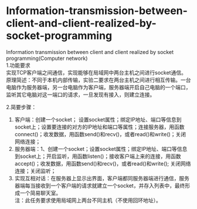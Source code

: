 # Information-transmission-between-client-and-client-realized-by-socket-programming
Information transmission between client and client realized by socket programming(Computer network)  
1.功能要求  
实现TCP客户端之间通信，实现能够在局域网中两台主机之间进行socket通信。  
原理简述：不同于本机内部传输，实验二要求在两台主机之间进行相互传输。一台电脑作为服务器端，另一台电脑作为客户端，服务器端开启自己电脑的一个端口，监听其它电脑对这一端口的请求，一旦发现有接入，则建立连接。  
  
2.简要步骤：  
1. 客户端：创建一个socket； 设置socket属性；绑定IP地址、端口等信息到socket上；设置要连接的对方的IP地址和端口等属性；连接服务器，用函数connect()；收发数据，用函数send()和recv()，或者read()和write()；关闭网络连接；  
2. 服务器端：1、创建一个socket；设置socket属性；绑定IP地址、端口等信息到socket上；开启监听，用函数listen()；接收客户端上来的连接，用函数accept()；收发数据，用函数send()和recv()，或者read()和write(); 关闭网络连接；关闭监听；  
3. 实现互相对话：在服务器上显示出界面，客户端都同服务器端进行通信，服务器端每当接收到一个客户端的请求就建立一个socket，并存入列表中，最终形成一个简易聊天室。  
注：此任务要求使用局域网上两台不同主机（不使用回环地址）。  
